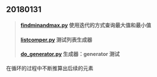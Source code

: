 ## 20180131
> #### [findminandmax.py](./findminandmax.py) 使用迭代的方式查询最大值和最小值
> #### [listcomper.py](./listcomper.py) 测试列表生成器 
> #### [do_generator.py](./do_generator.py) 生成器：generator 测试 
在循环的过程中不断推算出后续的元素
